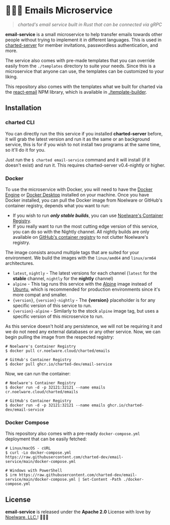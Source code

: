 # 🐻‍❄️💌 Emails Microservice
> *charted's email service built in Rust that can be connected via gRPC*

**email-service** is a small microservice to help transfer emails towards other people without trying to implement it in different languages. This is used in [charted-server](https://github.com/charted-dev/charted) for member invitations, passwordless authentication, and more.

The service also comes with pre-made templates that you can override easily from the `./templates` directory to suite your needs. Since this is a microservice that anyone can use, the templates can be customized to your liking.

This repository also comes with the templates what we built for charted via the [react-email](https://www.npmjs.com/package/react-email) NPM library, which is available in [./template-builder](./template-builder).

## Installation
### charted CLI
You can directly run the this service if you installed **charted-server** before, it will grab the latest version and run it as the same or an background service, this is for if you wish to not install two programs at the same time, so it'll do it for you.

Just run the `$ charted email-service` command and it will install (if it doesn't exist) and run it. This requires charted-server v0.4-nightly or higher.

### Docker
To use the microservice with Docker, you will need to have the [Docker Engine](https://docker.com) or [Docker Desktop](https://docker.com/products/docker-desktop) installed on your machine. Once you have Docker installed, you can pull the Docker image from Noelware or GitHub's container registry, depends what you want to run:

- If you wish to run ***only stable builds***, you can use [Noelware's Container Registry](https://cr.noelware.cloud).
- If you really want to run the most cutting edge version of this service, you can do so with the Nightly channel. All nightly builds are only available on [GitHub's container registry](https://github.com/orgs/charted-dev/packages) to not clutter Noelware's registry.

The image consists around multiple tags that are suited for your environment. We build the images with the `linux/amd64` and `linux/arm64` architectures.

- `latest`, `nightly` - The latest versions for each channel (`latest` for the **stable** channel, `nightly` for the **nightly** channel)
-  `alpine` - This tag runs this service with the [Alpine](https://hub.docker.com/_/alpine) image instead of [Ubuntu](https://hub.docker.com/_/ubuntu), which is recommended for production environments since it's more compat and smaller.
- `{version}`, `{version}-nightly` - The **{version}** placeholder is for any specific version of this service to run.
- `{version}-alpine` - Similarly to the stock `alpine` image tag, but uses a specific version of this microservice to run.

As this service doesn't hold any persistence, we will not be requiring it and we do not need any external databases or any other service. Now, we can begin pulling the image from the respected registry:

```shell
# Noelware's Container Registry
$ docker pull cr.noelware.cloud/charted/emails

# GitHub's Container Registry
$ docker pull ghcr.io/charted-dev/email-service
```

Now, we can run the container:

```shell
# Noelware's Container Registry
$ docker run -d -p 32121:32121 --name emails cr.noelware.cloud/charted/emails

# GitHub's Container Registry
$ docker run -d -p 32121:32121 --name emails ghcr.io/charted-dev/email-service
```

### Docker Compose
This repository also comes with a pre-ready `docker-compose.yml` deployment that can be easily fetched:

```shell
# Linux/macOS - cURL
$ curl -Lo docker-compose.yml https://raw.githubusercontent.com/charted-dev/email-service/main/docker-compose.yml

# Windows with PowerShell
$ irm https://raw.githubusercontent.com/charted-dev/email-service/main/docker-compose.yml | Set-Content -Path ./docker-compose.yml
```

## License
**email-service** is released under the **Apache 2.0** License with love by [Noelware, LLC.](https://noelware.org)! 🐻‍❄️💜
